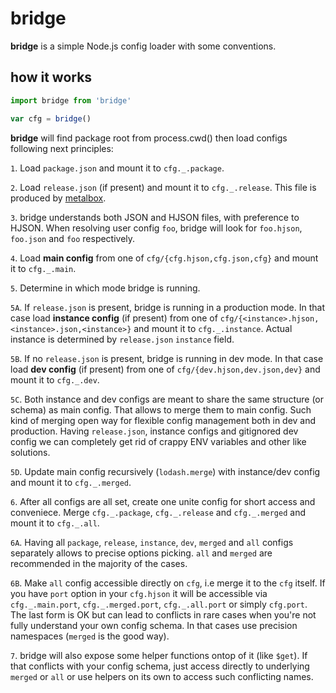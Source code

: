 # bridge

**bridge** is a simple Node.js config loader with some conventions.

## how it works
```js
import bridge from 'bridge'

var cfg = bridge()
```

**bridge** will find package root from process.cwd() then load configs following next principles:

`1`. Load `package.json` and mount it to `cfg._.package`.

`2`. Load `release.json` (if present) and mount it to `cfg._.release`. This file is produced by [metalbox](https://github.com/StrangeTransistor/metalbox).

`3`. bridge understands both JSON and HJSON files, with preference to HJSON. When resolving user config `foo`, bridge will look for `foo.hjson`, `foo.json` and `foo` respectively.

`4`. Load **main config** from one of `cfg/{cfg.hjson,cfg.json,cfg}` and mount it to `cfg._.main`.

`5`. Determine in which mode bridge is running.

`5A`. If `release.json` is present, bridge is running in a production mode. In that case load **instance config** (if present) from one of `cfg/{<instance>.hjson,<instance>.json,<instance>}` and mount it to `cfg._.instance`. Actual instance is determined by `release.json` `instance` field.

`5B`. If no `release.json` is present, bridge is running in dev mode. In that case load **dev config** (if present) from one of `cfg/{dev.hjson,dev.json,dev}` and mount it to `cfg._.dev`.

`5C`. Both instance and dev configs are meant to share the same structure (or schema) as main config. That allows to merge them to main config. Such kind of merging open way for flexible config management both in dev and production. Having `release.json`, instance configs and gitignored dev config we can completely get rid of crappy ENV variables and other like solutions.

`5D`. Update main config recursively (`lodash.merge`) with instance/dev config and mount it to `cfg._.merged`.

`6`. After all configs are all set, create one unite config for short access and conveniece. Merge `cfg._.package`, `cfg._.release` and `cfg._.merged` and mount it to `cfg._.all`.

`6A`. Having all `package`, `release`, `instance`, `dev`, `merged` and `all` configs separately allows to precise options picking. `all` and `merged` are recommended in the majority of the cases.

`6B`. Make `all` config accessible directly on `cfg`, i.e merge it to the `cfg` itself. If you have `port` option in your `cfg.hjson` it will be accessible via `cfg._.main.port`, `cfg._.merged.port`, `cfg._.all.port` or simply `cfg.port`. The last form is OK but can lead to conflicts in rare cases when you're not fully understand your own config schema. In that cases use precision namespaces (`merged` is the good way).

`7`. bridge will also expose some helper functions ontop of it (like `$get`). If that conflicts with your config schema, just access directly to underlying `merged` or `all` or use helpers on its own to access such conflicting names.

